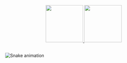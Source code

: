 <div align="center">
  <a href="https://github.com/MEduardaGoes">
    <img height="120em" src="https://github-readme-stats-sigma-five.vercel.app/api?username=MEduardaGoes&show_icons=true&theme=dracula&include_all_commits=true&count_private=true"/>
    <img height="120em" src="https://github-readme-stats-sigma-five.vercel.app/api/top-langs/?username=MEduardaGoes&layout=compact&langs_count=7&theme=dracula"/>
  </a>
</div>

<div style="display: inline_block"><br>

  ![Snake animation](https://github.com/MEduardaGoes/MEduardaGoes/blob/output/github-contribution-grid-snake.svg)

</div>
